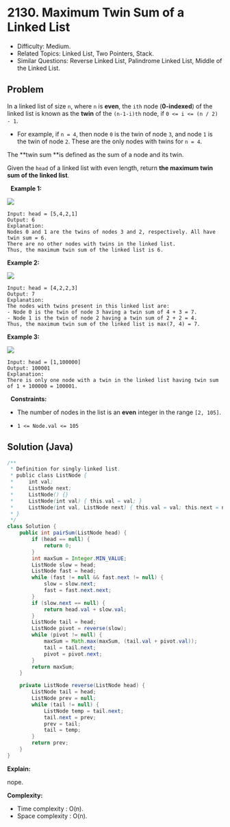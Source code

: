 # 2130. Maximum Twin Sum of a Linked List

- Difficulty: Medium.
- Related Topics: Linked List, Two Pointers, Stack.
- Similar Questions: Reverse Linked List, Palindrome Linked List, Middle of the Linked List.

## Problem

In a linked list of size ```n```, where ```n``` is **even**, the ```ith``` node (**0-indexed**) of the linked list is known as the **twin** of the ```(n-1-i)th``` node, if ```0 <= i <= (n / 2) - 1```.


	
- For example, if ```n = 4```, then node ```0``` is the twin of node ```3```, and node ```1``` is the twin of node ```2```. These are the only nodes with twins for ```n = 4```.


The **twin sum **is defined as the sum of a node and its twin.

Given the ```head``` of a linked list with even length, return **the **maximum twin sum** of the linked list**.

 
**Example 1:**

![](https://assets.leetcode.com/uploads/2021/12/03/eg1drawio.png)

```
Input: head = [5,4,2,1]
Output: 6
Explanation:
Nodes 0 and 1 are the twins of nodes 3 and 2, respectively. All have twin sum = 6.
There are no other nodes with twins in the linked list.
Thus, the maximum twin sum of the linked list is 6. 
```

**Example 2:**

![](https://assets.leetcode.com/uploads/2021/12/03/eg2drawio.png)

```
Input: head = [4,2,2,3]
Output: 7
Explanation:
The nodes with twins present in this linked list are:
- Node 0 is the twin of node 3 having a twin sum of 4 + 3 = 7.
- Node 1 is the twin of node 2 having a twin sum of 2 + 2 = 4.
Thus, the maximum twin sum of the linked list is max(7, 4) = 7. 
```

**Example 3:**

![](https://assets.leetcode.com/uploads/2021/12/03/eg3drawio.png)

```
Input: head = [1,100000]
Output: 100001
Explanation:
There is only one node with a twin in the linked list having twin sum of 1 + 100000 = 100001.
```

 
**Constraints:**


	
- The number of nodes in the list is an **even** integer in the range ```[2, 105]```.
	
- ```1 <= Node.val <= 105```



## Solution (Java)

```java
/**
 * Definition for singly-linked list.
 * public class ListNode {
 *     int val;
 *     ListNode next;
 *     ListNode() {}
 *     ListNode(int val) { this.val = val; }
 *     ListNode(int val, ListNode next) { this.val = val; this.next = next; }
 * }
 */
class Solution {
    public int pairSum(ListNode head) {
        if (head == null) {
            return 0;
        }
        int maxSum = Integer.MIN_VALUE;
        ListNode slow = head;
        ListNode fast = head;
        while (fast != null && fast.next != null) {
            slow = slow.next;
            fast = fast.next.next;
        }
        if (slow.next == null) {
            return head.val + slow.val;
        }
        ListNode tail = head;
        ListNode pivot = reverse(slow);
        while (pivot != null) {
            maxSum = Math.max(maxSum, (tail.val + pivot.val));
            tail = tail.next;
            pivot = pivot.next;
        }
        return maxSum;
    }

    private ListNode reverse(ListNode head) {
        ListNode tail = head;
        ListNode prev = null;
        while (tail != null) {
            ListNode temp = tail.next;
            tail.next = prev;
            prev = tail;
            tail = temp;
        }
        return prev;
    }
}
```

**Explain:**

nope.

**Complexity:**

* Time complexity : O(n).
* Space complexity : O(n).
